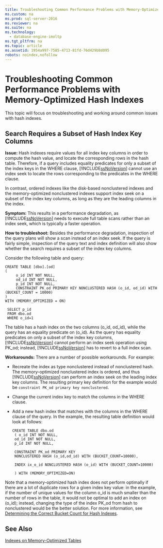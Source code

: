 ```yaml
---
title: Troubleshooting Common Performance Problems with Memory-Optimized Hash Indexes
ms.custom: na
ms.prod: sql-server-2016
ms.reviewer: na
ms.suite: na
ms.technology: 
  - database-engine-imoltp
ms.tgt_pltfrm: na
ms.topic: article
ms.assetid: 1954a997-7585-4713-81fd-76d429b8d095
robots: noindex,nofollow
---
```

# Troubleshooting Common Performance Problems with Memory-Optimized Hash Indexes
  This topic will focus on troubleshooting and working around common issues with hash indexes.  
  
## Search Requires a Subset of Hash Index Key Columns  
 **Issue:** Hash indexes require values for all index key columns in order to compute the hash value, and locate the corresponding rows in the hash table. Therefore, if a query includes equality predicates for only a subset of the index keys in the WHERE clause, [!INCLUDE[ssNoVersion](../../Topics/TopicNameContainA/includes/ssNoVersion_md.md)] cannot use an index seek to locate the rows corresponding to the predicates in the WHERE clause.  
  
 In contrast, ordered indexes like the disk-based nonclustered indexes and the memory-optimized nonclustered indexes support index seek on a subset of the index key columns, as long as they are the leading columns in the index.  
  
 **Symptom:** This results in a performance degradation, as [!INCLUDE[ssNoVersion](../../Topics/TopicNameContainA/includes/ssNoVersion_md.md)] needs to execute full table scans rather than an index seek, which is typically a faster operation.  
  
 **How to troubleshoot:** Besides the performance degradation, inspection of the query plans will show a scan instead of an index seek. If the query is fairly simple, inspection of the query text and index definition will also show whether the search requires a subset of the index key columns.  
  
 Consider the following table and query:  
  
```tsql  
CREATE TABLE [dbo].[od]  
(  
     o_id INT NOT NULL,  
     od_id INT NOT NULL,  
     p_id INT NOT NULL,  
     CONSTRAINT PK_od PRIMARY KEY NONCLUSTERED HASH (o_id, od_id) WITH (BUCKET_COUNT = 10000)  
)  
WITH (MEMORY_OPTIMIZED = ON)  
  
 SELECT p_id  
 FROM dbo.od  
 WHERE o_id=1  
```  
  
 The table has a hash index on the two columns (o_id, od_id), while the query has an equality predicate on (o_id). As the query has equality predicates on only a subset of the index key columns, [!INCLUDE[ssNoVersion](../../Topics/TopicNameContainA/includes/ssNoVersion_md.md)] cannot perform an index seek operation using PK_od; instead, [!INCLUDE[ssNoVersion](../../Topics/TopicNameContainA/includes/ssNoVersion_md.md)] has to revert to a full index scan.  
  
 **Workarounds:** There are a number of possible workarounds. For example:  
  
-   Recreate the index as type nonclustered instead of nonclustered hash. The memory-optimized nonclustered index is ordered, and thus [!INCLUDE[ssNoVersion](../../Topics/TopicNameContainA/includes/ssNoVersion_md.md)] can perform an index seek on the leading index key columns. The resulting primary key definition for the example would be `constraint PK_od primary key nonclustered`.  
  
-   Change the current index key to match the columns in the WHERE clause.  
  
-   Add a new hash index that matches with the columns in the WHERE clause of the query. In the example, the resulting table definition would look at follows:  
  
    ```tsql  
    CREATE TABLE dbo.od  
     ( o_id INT NOT NULL,  
     od_id INT NOT NULL,  
     p_id INT NOT NULL,  
  
     CONSTRAINT PK_od PRIMARY KEY   
     NONCLUSTERED HASH (o_id,od_id) WITH (BUCKET_COUNT=10000),  
  
     INDEX ix_o_id NONCLUSTERED HASH (o_id) WITH (BUCKET_COUNT=10000)  
  
     ) WITH (MEMORY_OPTIMIZED=ON)  
    ```  
  
 Note that a memory-optimized hash index does not perform optimally if there are a lot of duplicate rows for a given index key value: in the example, if the number of unique values for the column o_id is much smaller than the number of rows in the table, it would not be optimal to add an index on (o_id); instead, changing the type of the index PK_od from hash to nonclustered would be the better solution. For more information, see [Determining the Correct Bucket Count for Hash Indexes](../../Topics/TopicNameNotContainA/Determining-the-Correct-Bucket-Count-for-Hash-Indexes.md).  
  
## See Also  
 [Indexes on Memory-Optimized Tables](../../Topics/TopicNameNotContainA/Indexes-on-Memory-Optimized-Tables.md)  
  
  
